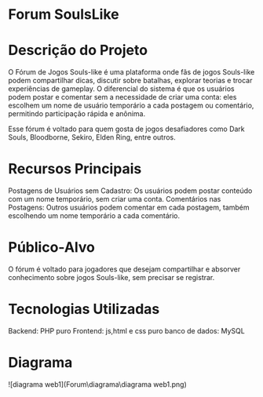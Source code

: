 # Forum SoulsLike

# Descrição do Projeto
O Fórum de Jogos Souls-like é uma plataforma onde fãs de jogos Souls-like podem compartilhar dicas, discutir sobre batalhas, explorar teorias e trocar experiências de gameplay. O diferencial do sistema é que os usuários podem postar e comentar sem a necessidade de criar uma conta: eles escolhem um nome de usuário temporário a cada postagem ou comentário, permitindo participação rápida e anônima.

Esse fórum é voltado para quem gosta de jogos desafiadores como Dark Souls, Bloodborne, Sekiro, Elden Ring, entre outros.

# Recursos Principais
Postagens de Usuários sem Cadastro: Os usuários podem postar conteúdo com um nome temporário, sem criar uma conta.
Comentários nas Postagens: Outros usuários podem comentar em cada postagem, também escolhendo um nome temporário a cada comentário.

# Público-Alvo
O fórum é voltado para jogadores que desejam compartilhar e absorver conhecimento sobre jogos Souls-like, sem precisar se registrar.

# Tecnologias Utilizadas

Backend: PHP puro
Frontend: js,html e css puro
banco de dados: MySQL

# Diagrama

![diagrama web1](Forum\diagrama\diagrama web1.png)


